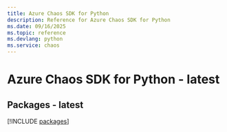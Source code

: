 ```yaml
---
title: Azure Chaos SDK for Python
description: Reference for Azure Chaos SDK for Python
ms.date: 09/16/2025
ms.topic: reference
ms.devlang: python
ms.service: chaos
---
```

# Azure Chaos SDK for Python - latest
## Packages - latest
[!INCLUDE [packages](chaos-index.md)]